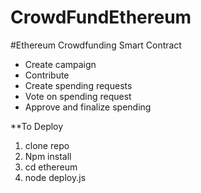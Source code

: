 # CrowdFundEthereum

#Ethereum Crowdfunding Smart Contract

 - Create campaign
 - Contribute
 - Create spending requests
 - Vote on spending request 
 - Approve and finalize spending


**To Deploy

1. clone repo
2.  Npm install
3.  cd ethereum 
4. node deploy.js
